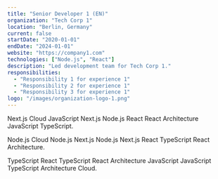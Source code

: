 ```yaml
---
title: "Senior Developer 1 (EN)"
organization: "Tech Corp 1"
location: "Berlin, Germany"
current: false
startDate: "2020-01-01"
endDate: "2024-01-01"
website: "https://company1.com"
technologies: ["Node.js", "React"]
description: "Led development team for Tech Corp 1."
responsibilities:
  - "Responsibility 1 for experience 1"
  - "Responsibility 2 for experience 1"
  - "Responsibility 3 for experience 1"
logo: "/images/organization-logo-1.png"
---
```


Next.js Cloud JavaScript Next.js Node.js React React Architecture JavaScript TypeScript.

Node.js Cloud Node.js Next.js Node.js Next.js React TypeScript React Architecture.

TypeScript React TypeScript React Architecture JavaScript JavaScript TypeScript Architecture Cloud.
